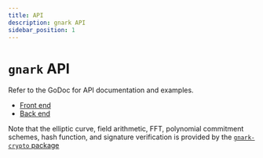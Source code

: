 ```yaml
---
title: API
description: gnark API
sidebar_position: 1
---
```


# `gnark` API

Refer to the GoDoc for API documentation and examples.

- [Front end](https://pkg.go.dev/github.com/consensys/gnark/frontend)
- [Back end](https://pkg.go.dev/github.com/consensys/gnark/backend)

Note that the elliptic curve, field arithmetic, FFT, polynomial commitment schemes, hash function, and signature verification is provided by the [`gnark-crypto` package](https://github.com/ConsenSys/gnark-crypto)
